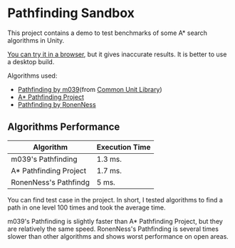 # Pathfinding Sandbox

This project contains a demo to test benchmarks of some A\* search algorithms in Unity. 

[You can try it in a browser](http://m039.github.io/PathfindingSandbox), but it gives inaccurate results. It is better to use a desktop build.

Algorithms used:
* [Pathfinding by m039](https://github.com/m039/CommonUnityLibrary/tree/16189a32a353a77fd8ca36687641e57c09dbaf89/Runtime/Scripts/AI/Pathfinding)(from [Common Unit Library](https://github.com/m039/CommonUnityLibrary))
* [A\* Pathfinding Project](https://arongranberg.com/astar/)
* [Pathfinding by RonenNess](https://github.com/RonenNess/Unity-2d-pathfinding)

## Algorithms Performance

| Algorithm|Execution Time|
|---|---|
|m039's Pathfinding|1.3 ms.|
|A\* Pathfinding Project|1.7 ms.|
|RonenNess's Pathfindg|5 ms.|

You can find test case in the project. In short, I tested algorithms to find a path in one level 100 times and took the average time.

m039's Pathfinding is slightly faster than A* Pathfinding Project, but they are relatively the same speed. RonenNess's Pathfinding is several times slower than other algorithms and shows worst performance on open areas.
